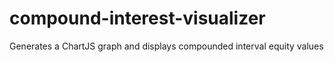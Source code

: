 # compound-interest-visualizer
Generates a ChartJS graph and displays compounded interval equity values
